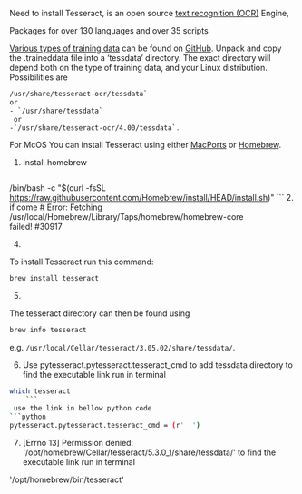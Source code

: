 Need to install Tesseract, is an open source [text recognition (OCR)](https://en.wikipedia.org/wiki/Optical_character_recognition) Engine,

Packages for over 130 languages and over 35 scripts

[Various types of training data](https://tesseract-ocr.github.io/tessdoc/Data-Files) can be found on [GitHub](https://github.com/tesseract-ocr/.md). Unpack and copy the .traineddata file into a ‘tessdata’ directory. The exact directory will depend both on the type of training data, and your Linux distribution. Possibilities are 

``` bash
/usr/share/tesseract-ocr/tessdata` 
or
- `/usr/share/tessdata` 
 or
-`/usr/share/tesseract-ocr/4.00/tessdata`.
```

For McOS You can install Tesseract using either [MacPorts](https://www.macports.org/) or [Homebrew](http://brew.sh/).

1. Install homebrew 
    ``` bash
/bin/bash -c "$(curl -fsSL https://raw.githubusercontent.com/Homebrew/install/HEAD/install.sh)"
	 ```
2.  if come # Error: Fetching /usr/local/Homebrew/Library/Taps/homebrew/homebrew-core failed! #30917

4. 
To install Tesseract run this command:

```bash
brew install tesseract
```

5. 
The tesseract directory can then be found using 
```bash
brew info tesseract
```
e.g. `/usr/local/Cellar/tesseract/3.05.02/share/tessdata/`.

6. Use pytesseract.pytesseract.tesseract_cmd to add tessdata directory 
   to find the executable link run in terminal
```bash
which tesseract
    ``` 
 use the link in bellow python code
```python
pytesseract.pytesseract.tesseract_cmd = (r'  ')
```

7. [Errno 13] Permission denied: '/opt/homebrew/Cellar/tesseract/5.3.0_1/share/tessdata/'
 to find the executable link run in terminal
 
  '/opt/homebrew/bin/tesseract'

